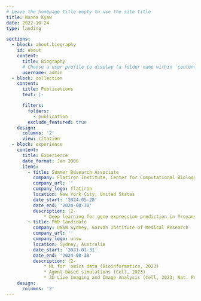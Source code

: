 ```yaml
---
# Leave the homepage title empty to use the site title
title: Wunna Kyaw
date: 2022-10-24
type: landing

sections:
  - block: about.biography
    id: about
    content:
      title: Biography
      # Choose a user profile to display (a folder name within `content/authors/`)
      username: admin
  - block: collection
    content:
      title: Publications
      text: |-

      filters:
        folders:
          - publication
        exclude_featured: true
    design:
      columns: '2'
      view: citation
  - block: experience
    content:
      title: Experience
      date_format: Jan 2006
      items:
        - title: Summer Research Associate
          company: Flatiron Institute, Center for Computational Biology
          company_url: ''
          company_logo: flatiron
          location: New York City, United States
          date_start: '2024-05-28'
          date_end: '2024-08-30'
          description: |2-
              * Deep learning for gene expression prediction in Troyanskaya Lab at the Flatiron Institute and Princeton University
        - title: PhD Candidate
          company: UNSW Sydney, Garvan Institute of Medical Research
          company_url: ''
          company_logo: unsw
          location: Sydney, Australia
          date_start: '2021-01-31'
          date_end: '2024-08-30'
          description: |2-
              * ML for 'omics data (Bioinformatics, 2023)
              * Agent-based simulations (Cell, 2023)
              * 3D Live Imaging and Image Analysis (Cell, 2023; Nat. Protocols, 2023)
    design:
      columns: '2'
---
```

